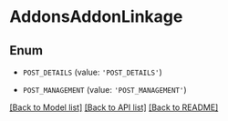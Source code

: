 # AddonsAddonLinkage


## Enum

* `POST_DETAILS` (value: `'POST_DETAILS'`)

* `POST_MANAGEMENT` (value: `'POST_MANAGEMENT'`)

[[Back to Model list]](../README.md#documentation-for-models) [[Back to API list]](../README.md#documentation-for-api-endpoints) [[Back to README]](../README.md)


